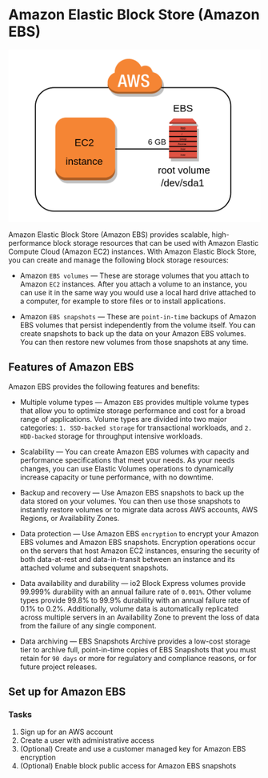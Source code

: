 # Amazon Elastic Block Store (Amazon EBS)

![Amazon Elastic Block Store (Amazon EBS)](img/image.png)

Amazon Elastic Block Store (Amazon EBS) provides scalable, high-performance block storage resources that can be used with Amazon Elastic Compute Cloud (Amazon EC2) instances. With Amazon Elastic Block Store, you can create and manage the following block storage resources:

- Amazon `EBS volumes` — These are storage volumes that you attach to Amazon `EC2` instances. After you attach a volume to an instance, you can use it in the same way you would use a local hard drive attached to a computer, for example to store files or to install applications.

- Amazon `EBS snapshots` — These are `point-in-time` backups of Amazon EBS volumes that persist independently from the volume itself. You can create snapshots to back up the data on your Amazon EBS volumes. You can then restore new volumes from those snapshots at any time.

## Features of Amazon EBS

Amazon EBS provides the following features and benefits:

- Multiple volume types — Amazon `EBS` provides multiple volume types that allow you to optimize storage performance and cost for a broad range of applications. 
Volume types are divided into two major categories: `1. SSD-backed storage` for transactional workloads, and `2. HDD-backed` storage for throughput intensive workloads.

- Scalability — You can create Amazon EBS volumes with capacity and performance specifications that meet your needs. As your needs changes, you can use Elastic Volumes operations to dynamically increase capacity or tune performance, with no downtime.

- Backup and recovery — Use Amazon EBS snapshots to back up the data stored on your volumes. You can then use those snapshots to instantly restore volumes or to migrate data across AWS accounts, AWS Regions, or Availability Zones.

- Data protection — Use Amazon EBS `encryption` to encrypt your Amazon EBS volumes and Amazon EBS snapshots. Encryption operations occur on the servers that host Amazon EC2 instances, ensuring the security of both data-at-rest and data-in-transit between an instance and its attached volume and subsequent snapshots.

- Data availability and durability — io2 Block Express volumes provide 99.999% durability with an annual failure rate of `0.001%`. Other volume types provide 99.8% to 99.9% durability with an annual failure rate of 0.1% to 0.2%. Additionally, volume data is automatically replicated across multiple servers in an Availability Zone to prevent the loss of data from the failure of any single component.

- Data archiving — EBS Snapshots Archive provides a low-cost storage tier to archive full, point-in-time copies of EBS Snapshots that you must retain for `90 days` or more for regulatory and compliance reasons, or for future project releases.

## Set up for Amazon EBS

### Tasks
1. Sign up for an AWS account
2. Create a user with administrative access
3. (Optional) Create and use a customer managed key for Amazon EBS encryption
4. (Optional) Enable block public access for Amazon EBS snapshots